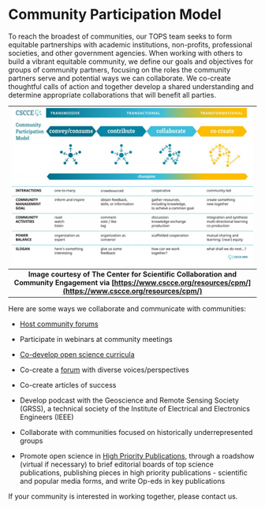 # Community Participation Model 
To reach the broadest of communities, our TOPS team seeks to form equitable partnerships with academic institutions, non-profits, professional societies, and other government agencies. When working with others to build a vibrant equitable community, we define our goals and objectives for groups of community partners, focusing on the roles the community partners serve and potential ways we can collaborate. We co-create thoughtful calls of action and together develop a shared understanding and determine appropriate collaborations that will benefit all parties. 

| ![CSCCE_CPM_Final_with-logo-01-1024x668.jpg](./CSCCE_CPM_Final_with-logo-01-1024x668.jpg) |
|:--:|
| <b>Image courtesy of The Center for Scientific Collaboration and Community Engagement via [https://www.cscce.org/resources/cpm/](https://www.cscce.org/resources/cpm/)</b>|

Here are some ways we collaborate and communicate with communities:

 - [Host community forums](/docs/Area1_Engagement/Community_Forums/readme.md)

 - Participate in webinars at community meetings

 - [Co-develop open science curricula](/docs/Area2_Capacity_Sharing/OpenCore/readme.md)

 - Co-create a [forum](https://github.com/nasa/Transform-to-Open-Science/discussions) with diverse voices/perspectives

 - Co-create articles of success

 - Develop podcast with the Geoscience and Remote Sensing Society (GRSS), a technical society of the Institute of Electrical and Electronics Engineers (IEEE)

 - Collaborate with communities focused on historically underrepresented groups

 - Promote open science in [High Priority Publications](/docs/Area1_Engagement/Outreach/tops_publications.md), through a roadshow (virtual if necessary) to brief editorial boards of top science publications, publishing pieces in high priority publications - scientific and popular media forms, and write Op-eds in key publications

If your community is interested in working together, please contact us.
